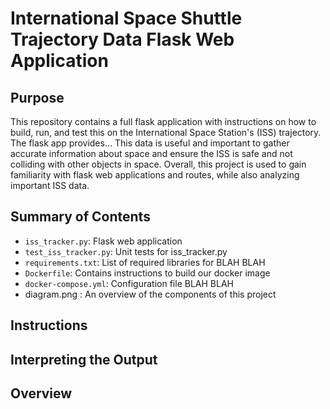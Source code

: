 # International Space Shuttle Trajectory Data Flask Web Application 

## Purpose
This repository contains a full flask application with instructions on how to build, run, and test this on the International Space Station's (ISS) trajectory. The flask app provides... This data is useful and important to gather accurate information about space and ensure the ISS is safe and not colliding with other objects in space. Overall, this project is used to gain familiarity with flask web applications and routes, while also analyzing important ISS data.

## Summary of Contents
* `iss_tracker.py`: Flask web application
* `test_iss_tracker.py`: Unit tests for iss_tracker.py
* `requirements.txt`: List of required libraries for BLAH BLAH 
* `Dockerfile`: Contains instructions to build our docker image
* `docker-compose.yml`: Configuration file BLAH BLAH
* diagram.png : An overview of the components of this project

## Instructions

## Interpreting the Output 

## Overview 

